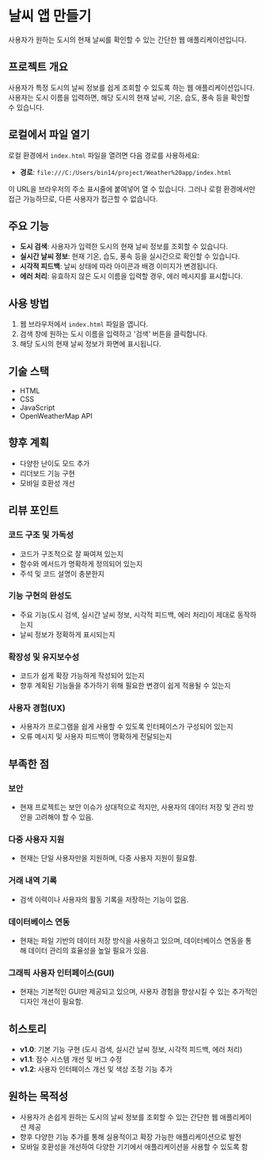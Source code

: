 # 날씨 앱 만들기

사용자가 원하는 도시의 현재 날씨를 확인할 수 있는 간단한 웹 애플리케이션입니다.

## 프로젝트 개요
사용자가 특정 도시의 날씨 정보를 쉽게 조회할 수 있도록 하는 웹 애플리케이션입니다.<br>사용자는 도시 이름을 입력하면, 해당 도시의 현재 날씨, 기온, 습도, 풍속 등을 확인할 수 있습니다.<br>

## 로컬에서 파일 열기

로컬 환경에서 `index.html` 파일을 열려면 다음 경로를 사용하세요:
- **경로**: `file:///C:/Users/bin14/project/Weather%20app/index.html`

이 URL을 브라우저의 주소 표시줄에 붙여넣어 열 수 있습니다. 그러나 로컬 환경에서만 접근 가능하므로, 다른 사용자가 접근할 수 없습니다.


## 주요 기능
- **도시 검색**: 사용자가 입력한 도시의 현재 날씨 정보를 조회할 수 있습니다.
- **실시간 날씨 정보**: 현재 기온, 습도, 풍속 등을 실시간으로 확인할 수 있습니다.
- **시각적 피드백**: 날씨 상태에 따라 아이콘과 배경 이미지가 변경됩니다.
- **에러 처리**: 유효하지 않은 도시 이름을 입력할 경우, 에러 메시지를 표시합니다.

## 사용 방법
1. 웹 브라우저에서 `index.html` 파일을 엽니다.
2. 검색 창에 원하는 도시 이름을 입력하고 '검색' 버튼을 클릭합니다.
3. 해당 도시의 현재 날씨 정보가 화면에 표시됩니다.

## 기술 스택
- HTML
- CSS
- JavaScript
- OpenWeatherMap API

## 향후 계획
- 다양한 난이도 모드 추가
- 리더보드 기능 구현
- 모바일 호환성 개선

## 리뷰 포인트

### 코드 구조 및 가독성
- 코드가 구조적으로 잘 짜여져 있는지
- 함수와 메서드가 명확하게 정의되어 있는지
- 주석 및 코드 설명이 충분한지

### 기능 구현의 완성도
- 주요 기능(도시 검색, 실시간 날씨 정보, 시각적 피드백, 에러 처리)이 제대로 동작하는지
- 날씨 정보가 정확하게 표시되는지

### 확장성 및 유지보수성
- 코드가 쉽게 확장 가능하게 작성되어 있는지
- 향후 계획된 기능들을 추가하기 위해 필요한 변경이 쉽게 적용될 수 있는지

### 사용자 경험(UX)
- 사용자가 프로그램을 쉽게 사용할 수 있도록 인터페이스가 구성되어 있는지
- 오류 메시지 및 사용자 피드백이 명확하게 전달되는지

## 부족한 점

### 보안
- 현재 프로젝트는 보안 이슈가 상대적으로 적지만, 사용자의 데이터 저장 및 관리 방안을 고려해야 할 수 있음.

### 다중 사용자 지원
- 현재는 단일 사용자만을 지원하며, 다중 사용자 지원이 필요함.

### 거래 내역 기록
- 검색 이력이나 사용자의 활동 기록을 저장하는 기능이 없음.

### 데이터베이스 연동
- 현재는 파일 기반의 데이터 저장 방식을 사용하고 있으며, 데이터베이스 연동을 통해 데이터 관리의 효율성을 높일 필요가 있음.

### 그래픽 사용자 인터페이스(GUI)
- 현재는 기본적인 GUI만 제공되고 있으며, 사용자 경험을 향상시킬 수 있는 추가적인 디자인 개선이 필요함.

## 히스토리
- **v1.0**: 기본 기능 구현 (도시 검색, 실시간 날씨 정보, 시각적 피드백, 에러 처리)
- **v1.1**: 점수 시스템 개선 및 버그 수정
- **v1.2**: 사용자 인터페이스 개선 및 색상 조정 기능 추가

## 원하는 목적성
- 사용자가 손쉽게 원하는 도시의 날씨 정보를 조회할 수 있는 간단한 웹 애플리케이션 제공
- 향후 다양한 기능 추가를 통해 실용적이고 확장 가능한 애플리케이션으로 발전
- 모바일 호환성을 개선하여 다양한 기기에서 애플리케이션을 사용할 수 있도록 함

